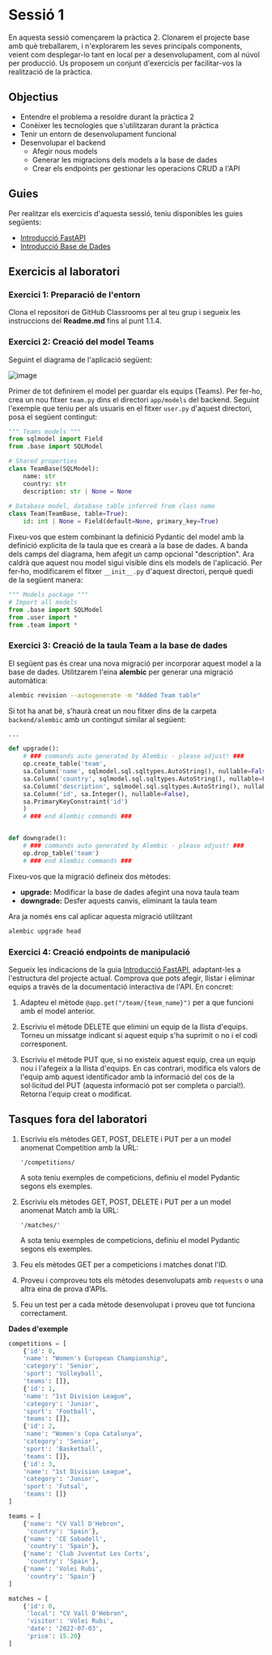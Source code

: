 # Sessió 1
En aquesta sessió començarem la pràctica 2. Clonarem el projecte base amb què treballarem, i n'explorarem les seves
principals components, veient com desplegar-lo tant en local per a desenvolupament, com al núvol per producció. Us proposem
un conjunt d'exercicis per facilitar-vos la realització de la pràctica.

## Objectius
* Entendre el problema a resoldre durant la pràctica 2
* Conèixer les tecnologies que s'utilitzaran durant la pràctica
* Tenir un entorn de desenvolupament funcional
* Desenvolupar el backend
  * Afegir nous models
  * Generar les migracions dels models a la base de dades
  * Crear els endpoints per gestionar les operacions CRUD a l'API

## Guies
Per realitzar els exercicis d'aquesta sessió, teniu disponibles les guies següents:
* [Introducció FastAPI](guies/intro_FastAPI.md)
* [Introducció Base de Dades](guies/intro_db.md)

## Exercicis al laboratori

### Exercici 1: Preparació de l'entorn

Clona el repositori de GitHub Classrooms per al teu grup i segueix les instruccions del **Readme.md** fins al punt 1.1.4.


### Exercici 2: Creació del model Teams 

Seguint el diagrama de l'aplicació següent:

![image](figures/DiagramaClases.png)

Primer de tot definirem el model per guardar els equips (Teams). Per fer-ho, crea un nou fitxer ```team.py``` dins el 
directori ```app/models``` del backend. Seguint l'exemple que teniu per als usuaris en el fitxer ```user.py``` d'aquest directori,
posa el següent contingut:

```python
""" Teams models """
from sqlmodel import Field
from .base import SQLModel

# Shared properties
class TeamBase(SQLModel):
    name: str
    country: str
    description: str | None = None
    
# Database model, database table inferred from class name
class Team(TeamBase, table=True):
    id: int | None = Field(default=None, primary_key=True)
```

Fixeu-vos que estem combinant la definició Pydantic del model amb la definició explicita de la taula que es crearà a la
base de dades. A banda dels camps del diagrama, hem afegit un camp opcional "description". Ara caldrà que aquest nou model sigui visible dins els models de l'aplicació. Per fer-ho, modificarem el 
fitxer ```__init__.py``` d'aquest directori, perquè quedi de la següent manera:

```python
""" Models package """
# Import all models
from .base import SQLModel
from .user import *
from .team import *
```

### Exercici 3: Creació de la taula Team a la base de dades 

El següent pas és crear una nova migració per incorporar aquest model a la base de dades. Utilitzarem l'eina **alembic** per
generar una migració automàtica:

```bash
alembic revision --autogenerate -m "Added Team table"
```

Si tot ha anat bé, s'haurà creat un nou fitxer dins de la carpeta ```backend/alembic``` amb un contingut similar al següent:
```python
...

def upgrade():
    # ### commands auto generated by Alembic - please adjust! ###
    op.create_table('team',
    sa.Column('name', sqlmodel.sql.sqltypes.AutoString(), nullable=False),
    sa.Column('country', sqlmodel.sql.sqltypes.AutoString(), nullable=False),
    sa.Column('description', sqlmodel.sql.sqltypes.AutoString(), nullable=True),
    sa.Column('id', sa.Integer(), nullable=False),
    sa.PrimaryKeyConstraint('id')
    )
    # ### end Alembic commands ###


def downgrade():
    # ### commands auto generated by Alembic - please adjust! ###
    op.drop_table('team')
    # ### end Alembic commands ###
```

Fixeu-vos que la migració defineix dos mètodes:
* **upgrade:** Modificar la base de dades afegint una nova taula team
* **downgrade:** Desfer aquests canvis, eliminant la taula team

Ara ja només ens cal aplicar aquesta migració utilitzant

```bash
alembic upgrade head
```

### Exercici 4: Creació endpoints de manipulació 

Segueix les indicacions de la guia [Introducció FastAPI](guies/intro_FastAPI.md), adaptant-les a l'estructura del projecte actual.
Comprova que pots afegir, llistar i eliminar equips a través de la documentació interactiva de l'API. En concret:

1. Adapteu el mètode `@app.get("/team/{team_name}")` per a que funcioni amb el model anterior.

2. Escriviu el mètode DELETE que elimini un equip de la llista d'equips. Torneu un missatge indicant si aquest equip s'ha suprimit o no i el codi corresponent.

3. Escriviu el mètode PUT que, si no existeix aquest equip, crea un equip nou i l'afegeix a la llista d'equips. En cas contrari, modifica els valors de l'equip amb aquest identificador amb la informació del cos de la sol·licitud del PUT (aquesta informació pot ser completa o parcial!). Retorna l'equip creat o modificat.


## Tasques fora del laboratori

1.  Escriviu els mètodes GET, POST, DELETE i PUT per a un model anomenat Competition amb la URL:

        '/competitions/
    A sota teniu exemples de competicions, definiu el model Pydantic segons els exemples.

2.  Escriviu els mètodes GET, POST, DELETE i PUT per a un model anomenat Match amb la URL:

        '/matches/'

    A sota teniu exemples de competicions, definiu el model Pydantic segons els exemples.

3. Feu els mètodes GET per a competicions i matches donat l'ID. 
    
4. Proveu i comproveu tots els mètodes desenvolupats amb `requests` o una altra eina de prova d'APIs.

5. Feu un test per a cada mètode desenvolupat i proveu que tot funciona correctament.

**Dades d'exemple**

``` python
competitions = [
    {'id': 0,
    'name': "Women's European Championship",
    'category': 'Senior',
    'sport': 'Volleyball',
    'teams': []},
    {'id': 1,
    'name': "1st Division League",
    'category': 'Junior',
    'sport': 'Football',
    'teams': []},
    {'id': 2,
    'name': "Women's Copa Catalunya",
    'category': 'Senior',
    'sport': 'Basketball',
    'teams': []},
    {'id': 3,
    'name': "1st Division League",
    'category': 'Junior',
    'sport': 'Futsal',
    'teams': []}
]

teams = [
    {'name': "CV Vall D'Hebron",
     'country': 'Spain'},
    {'name': 'CE Sabadell',
     'country': 'Spain'},
    {'name': 'Club Juventut Les Corts',
     'country': 'Spain'},
    {'name': 'Volei Rubi',
     'country': 'Spain'}
]

matches = [
    {'id': 0,
     'local': "CV Vall D'Hebron",
     'visitor': 'Volei Rubi',
     'date': '2022-07-03',
     'price': 15.20}
]
``` 